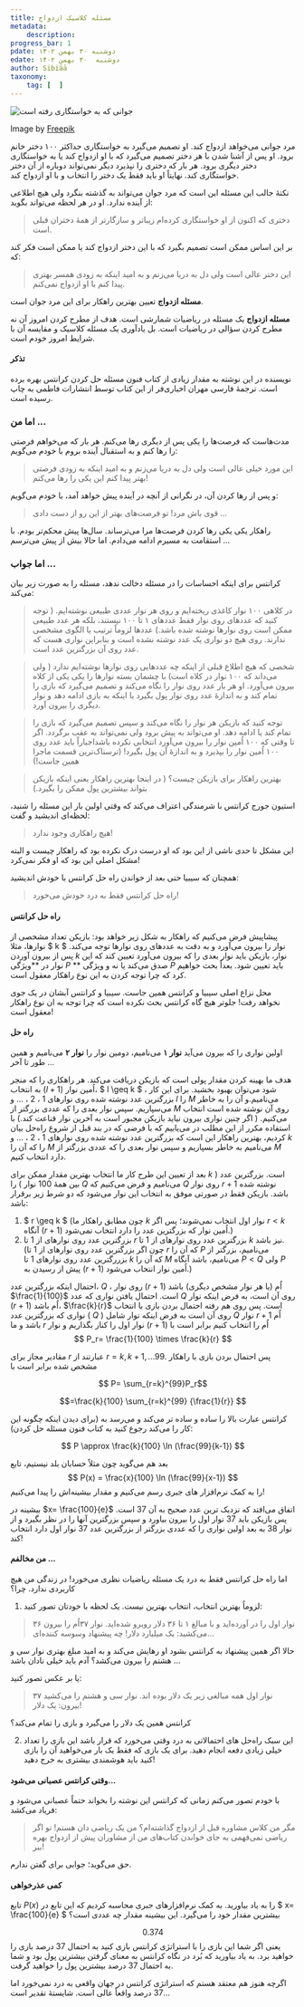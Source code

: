 ```yaml
---
title: مسئله کلاسیک ازدواج
metadata: 
    description: 
progress_bar: 1
pdate: دوشنبه ۳۰ بهمن ۱۴۰۲
edate: دوشنبه  ۳۰ بهمن ۱۴۰۲    
author: Sibiāā
taxonomy: 
    tag: [  ]
---
```

![ جوانی که به خواستگاری رفته است ](wedding-love-concept_23-2147924925.webp?classes=center&loading=lazy)
<div class="align-center">
Image by <a href="https://www.freepik.com/free-vector/wedding-love-concept_2967629.htm#query=Marriage%20classic%20problem&position=24&from_view=search&track=ais&uuid=9686064c-da31-4b2b-91ff-153b1c031539">Freepik</a>
</div>

مرد جوانی می‌خواهد ازدواج کند. او تصمیم می‌گیرد به خواستگاری حداکثر ۱۰۰ دختر خانم برود. او پس از آشنا شدن با هر دختر تصمیم می‌گیرد که با او ازدواج کند یا به خواستگاری دختر دیگری برود. هر بار که دختری را نپذیرد دیگر نمی‌تواند دوباره از آن دختر خواستگاری کند. نهایتاً او باید فقط یک دختر را انتخاب و با او ازدواج کند.

نکتهٔ جالب این مسئله این است که مرد جوان می‌تواند به گذشته بنگرد ولی هیچ اطلاعی از آینده ندارد. او در هر لحظه می‌تواند بگوید:
> دختری که اکنون از او خواستگاری کرده‌ام زیباتر و سازگارتر از همهٔ دختران قبلی است.

بر این اساس ممکن است تصمیم بگیرد که با این دختر ازدواج کند یا ممکن است فکر کند که:
> این دختر عالی است ولی دل به دریا می‌زنم و به امید اینکه به زودی همسر بهتری پیدا کنم با او ازدواج نمی‌کنم.

**مسئله ازدواج** تعیین بهترین راهکار برای این مرد جوان است.

**مسئله ازدواج** یک مسئله در ریاضیات شمارشی است. هدف از مطرح کردن امروز آن نه مطرح کردن سؤالی در ریاضیات است. بل یاد‌آوری یک مسئله کلاسیک و مقایسه آن با شرایط امروز خودم است. 

#### تذکر

نویسنده در این نوشته به مقدار زیادی از کتاب فنون مسئله حل کردن کرانتس بهره برده است. ترجمهٔ فارسی مهران اخباری‌فر از این کتاب توسط انتشارات فاطمی به چاپ رسیده است. 


### اما من ...

مدت‌هاست که فرصت‌ها را یکی پس از دیگری رها می‌کنم. هر بار که می‌خواهم فرصتی را رها کنم و به استقبال آینده بروم با خودم می‌گویم:
> این مورد خیلی عالی است ولی دل به دریا می‌زنم و به امید اینکه به زودی فرصتی بهتر پیدا کنم این یکی را رها می‌کنم!

و پس از رها کردن آن، در نگرانی از آنچه در آینده پیش خواهد آمد، با خودم می‌گویم:

> قوی باش مرد! تو فرصت‌های بهتر از این رو از دست دادی ... 

راهکار یکی یکی رها کردن فرصت‌ها مرا می‌ترساند. سال‌ها پیش محکم‌تر بودم. با استقامت به مسیرم ادامه می‌دادم. اما حالا بیش از پیش می‌ترسم ...

### اما جواب ...

کرانتس برای اینکه احساسات را در مسئله دخالت ندهد، مسئله را به صورت زیر بیان می‌کند:

> در کلاهی ۱۰۰ نوار کاغذی ریخته‌ایم و روی هر نوار عددی طبیعی نوشته‌ایم. ( توجه کنید که عددهای روی نوار فقط عددهای ۱ تا ۱۰۰ نیستند، بلکه هر عدد طبیعی ممکن است روی نوارها نوشته شده باشد.) عددها لزوماً ترتیب یا الگوی مشخصی ندارند. روی هیچ دو نواری یک عدد نوشته نشده است و بنابراین نواری هست که عدد روی آن بزرگترین عدد است.

> شخصی که هیچ اطلاع قبلی از اینکه چه عددهایی روی نوارها نوشته‌ایم ندارد ( ولی می‌داند که ۱۰۰ نوار در کلاه است) با چشمان بسته نوارها را یکی یکی از کلاه بیرون می‌آورد. او هر بار عدد روی نوار را نگاه می‌کند و تصمیم می‌گیرد که بازی را تمام کند و به اندازهٔ عدد روی نوار پول بگیرد یا اینکه به بازی ادامه دهد و نوار دیگری را بیرون آورد.

> توجه کنید که بازیکن هر نوار را نگاه می‌کند و سپس تصمیم می‌گیرد که بازی را تمام کند یا ادامه دهد. او‌ می‌تواند به پیش برود ولی نمی‌تواند به عقب برگردد. اگر تا وقتی که ۱۰۰ اُمین نوار را بیرون می‌آورد انتخابی نکرده باشداجباراً باید عدد روی ۱۰۰ اُمین نوار را بپذیرد و به اندازه‌ٔ آن پول بگیرد! (ترسناک‌ترین قسمت ماجرا همین جاست!)

> بهترین راهکار برای بازیکن چیست؟ ( در اینجا بهترین راهکار یعنی اینکه بازیکن بتواند بیشترین پول ممکن را بگیرد.)

استیون جورج کرانتس با شرمندگی اعتراف می‌کند که وقتی اولین بار این مسئله را شنید، لحظه‌ای اندیشید و گفت:

> هیچ راهکاری وجود ندارد!

این مشکل تا حدی ناشی از این بود که او درست درک نکرده بود که راهکار چیست و البته مشکل اصلی این بود که او فکر نمی‌کرد!

همچنان که سیبیا حتی بعد از خواندن راه حل کرانتس با خودش اندیشید:

> راه حل کرانتس فقط به درد خودش می‌خورد! 

#### راه حل کرانتس

پیشاپیش فرض می‌کنیم که راهکار به شکل زیر خواهد بود: بازیکن تعداد مشخصی از نوارها، مثلا 
$ k $
نوار را بیرون می‌آورد و به دقت به عددهای روی نوارها توجه می‌کند. پس از بیرون آوردن 
$k$
نوار، بازیکن باید نوار بعدی را که بیرون می‌آورد تعیین کند که این نوار در **ویژگی 
$P$ **
صدق می‌کند یا نه و ویژگی 
$P$ 
باید تعیین شود. بعداً بحث خواهیم کرد که چرا توجه کردن به این نوع راهکار معقول است.

محل نزاع اصلی سیبیا و کرانتس همین جاست. سیبیا و کرانتس آبشان در یک جوی نخواهد رفت! جلوتر هیچ گاه کرانتس بحث نکرده است که چرا توجه به ان نوع راهکار معقول است!

#### راه حل

اولین نواری را که بیرون می‌آید **نوار ۱** می‌نامیم، دومین نوار را **نوار ۲** می‌نامیم و همین طور تا آخر ...

هدف ما بهینه کردن مقدار پولی است که بازیکن دریافت می‌کند. هر راهکاری را که منجر به انتخاب
$(l+1)$
اُمین نوار،
$ l \geq k $ 
، شود می‌توان بهبود بخشید. برای این کار بزرگترین عدد نوشته شده روی نوارهای 
$1$
،
$2$
، ... و
$l$
را 
$M$
می‌نامیم.و آن را به خاطر می‌سپاریم. سپس نوار بعدی را که عددی بزرگتر از 
$M$
روی آن نوشته شده است انتخاب می‌کنیم. ( اگر چنین نواری بیرون نیاید بازیکن مجبور است به آخرین نوار قناعت کند.) با استفاده مکرر از این مطلب در می‌یابیم که با فرضی که در بند قبل از شروع راه‌حل بیان کردیم، بهترین راهکار این است که بزرگترین عدد نوشته شده روی نوارهای
$1$
،
$2$
، ... و
$k$
را که آن را 
$M$
می‌نامیم به خاطر بسپاریم و سپس نوار بعدی را که عددی بزرگتر از 
$M$
دارد انتخاب کنیم.

بعد از تعیین این طرح کار ما انتخاب بهترین مقدار ممکن برای 
$k$
است. بزرگترین عدد ( بین همهٔ
$100$
نوار ) را
$Q$
می‌نامیم و فرض می‌کنیم که 
$Q$
روی نوار
$r+1$
نوشته شده باشد. بازیکن فقط در صورتی موفق به انتخاب این نوار می‌شود که دو شرط زیر برقرار باشد:

1. $ r \geq k $
(چون مطابق راهکار ما 
$k$
نوار اول انتخاب نمی‌شوند؛ پس اگر 
$r < k$
آنگاه
$(r+1)$
اُمین نوار که بزرگترین عدد را دارد انتخاب نمی‌شود.)
2. بزرگترین عدد روی نوار‌های از 
$1$
تا 
$r$
بزرگترین عدد روی نوارهای از 
$1$
تا
$k$
نیز باشد. (چون اگر بزرگترین عدد روی نوارهای از 
$1$
تا 
$r$
که آن را 
$P$
می‌نامیم، بزرگتر از بزررگترین عدد روی نوارهای 
$1$
تا 
$k$
که آن را 
$M$
می‌نامیم، باشد آنگاه 
$P<Q$
ولی 
$P$
پیش از رسیدن به 
$(r+1)$
اُمین نوار انتخاب می‌شود.)

احتمال اینکه بزرگترین عدد، 
$Q$
، روی نوار
$(r+1)$
اُم (یا هر نوار مشخص دیگری) باشد 
$\frac{1}{100}$
است. احتمال یافتن نواری که عدد 
$Q$ 
روی آن است، به فرض اینکه نوار
$(r+1)$
اُم باشد،
$\frac{k}{r}$
است.
پس روی هم رفته احتمال بردن بازی با انتخاب نواری که بزرگترین عدد (
$Q$
) روی آن است به فرض اینکه نوار شامل 
$Q$
نوار
$r+1$
اُم باشد و ما 
$r$
نوار اول را کنار بگذاریم و نوار 
$(r+1)$
اُم را انتخاب کنیم برابر است با 
$$ P_r= \frac{1}{100} \times \frac{k}{r} $$

مقادیر مجاز برای 
$r$
عبارتند از 
$r=k,k+1,...99$.
پس احتمال بردن بازی با راهکار مشخص شده برابر است با

$$ P= \sum_{r=k}^{99}P_r$$

$$=\frac{k}{100} \sum_{r=k}^{99}  {\frac{1}{r}} $$
<!--
اما باید درس مهمی را در مورد مجموع سمت راست فرمول بالا بیاموزید:

اگر 
$x$
کوچک و مثبت باشد می‌توانیم بنویسیم


$$ \ln(1+x)=x \[ ln\[(1+x)^{\frac{1}{x}}\] \] $$

و عبارت درون لگاریتم سمت راست همان عبارتی است که برای تعریف عدد اویلر (
$e=2.718...$
) وقتی
$x \mapsto 0$
استفاده می‌کنیم. پس می‌توانیم بنویسیم:
$$ \ln (1+x) \approx x\ln e = x$$
-->
کرانتس عبارت بالا را ساده و ساده تر می‌کند و می‌رسد به (برای دیدن اینکه چگونه این کار را می‌کند رجوع کنید به کتاب فنون مسئله حل کردن):

$$ P \approx \frac{k}{100} \ln (\frac{99}{k-1}) $$

بعد هم می‌گوید چون مثلاً حسابان بلد نیستیم، تابع 
$$ P(x) = \frac{x}{100} \ln (\frac{99}{x-1}) $$
را به کمک نرم‌افزار های جبری رسم می‌کنیم و مقدار بیشینه‌اش را پیدا می‌کنیم!

بیشینه در 
$x= \frac{100}{e}$
اتفاق می‌افتد که نزدیک ترین عدد صحیح به آن 
$37$
است. پس بازیکن باید 
$37$
نوار اول را بیرون بیاورد و سپس بزرگترین آنها را در نظر بگیرد و از نوار 
$38$
به بعد اولین نواری را که عددی بزرگتر از بزرگترین عدد 
$37$
نوار اول دارد انتخاب کند!

#### من مخالفم ...

اما راه حل کرانتس فقط به درد یک مسئله ریاضیات نظری می‌خورد! در زندگی من هیچ کاربردی ندارد. چرا؟

1. لزوماُ بهترین انتخاب، انتخاب بهترین نیست. یک لحظه با خودتان تصور کنید:

> ۳۶ نوار اول را در آورده‌اید و با مبالغ ۱ تا ۳۶ دلار روبرو شده‌اید. نوار ۳۷اُم را بیرون می‌کشید: یک میلیارد دلار! چه پیشنهاد وسوسه کننده‌ای...

 حالا اگر همین پیشنهاد به کرانتس بشود او رهایش می‌کند و به امید مبلغ بهتری نوار سی و هشتم را بیرون می‌کشد؟ آدم باید خیلی نادان باشد ...

یا بر عکس تصور کنید:
> ۳۷ نوار اول همه مبالغی زیر یک دلار بوده اند. نوار سی و هشتم را می‌کشید بیرون: یک دلار! 

کرانتس همین یک دلار را می‌گیرد و بازی را تمام می‌کند؟

2. این سبک راه‌حل های احتمالاتی به درد وقتی می‌خورد که قرار باشد این بازی را تعداد خیلی زیادی دفعه انجام دهید. برای یک بازی که فقط یک بار می‌خواهید آن را بازی کنید باید هوشمندی بیشتری به خرج دهید!

#### وقتی کرانتس عصبانی می‌شود...

با خودم تصور می‌کنم زمانی که کرانتس این نوشته را بخواند حتماً عصبانی می‌شود و فریاد می‌کشد:
> مگر من کلاس مشاوره قبل از ازدواج گذاشته‌ام؟ من یک ریاضی دان هستم! تو اگر ریاضی نمی‌فهمی به جای خواندن کتاب‌های من از مشاوران پیش از ازدواج بهره ببر!

حق می‌گوید؛ جوابی برای گفتن ندارم.

#### کمی عذرخواهی

تابع 
$P(x)$ 
را به یاد بیاورید. به کمک نرم‌افزارهای جبری محاسبه کردیم که این تابع در 
$ x= \frac{100}{e} $
بیشترین مقدار خود را می‌گیرد. این بیشینه مقدار چه عددی است؟

$$ 0.374 $$
یعنی اگر شما این بازی را با استراتژی کرانتس بازی کنید به احتمال 
$37$
درصد بازی را خواهید برد. به یاد بیاورید که بُرد در نگاه کرانتس به معنای گرفتن بیشترین پول بود و شما به احتمال
$37$
درصد بیشترین پول را خواهید گرفت.

اگرچه هنوز هم معتقد هستم که استراتژی کرانتس در جهان واقعی به درد نمی‌خورد اما 
$37$ درصد واقعاً عالی است. شایستهٔ تقدیر است...


